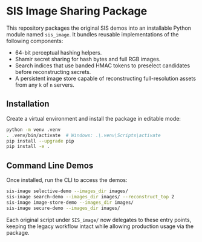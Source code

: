 # SIS Image Sharing Package

This repository packages the original SIS demos into an installable Python module named `sis_image`. It bundles reusable implementations of the following components:

- 64-bit perceptual hashing helpers.
- Shamir secret sharing for hash bytes and full RGB images.
- Search indices that use banded HMAC tokens to preselect candidates before reconstructing secrets.
- A persistent image store capable of reconstructing full-resolution assets from any `k` of `n` servers.

## Installation

Create a virtual environment and install the package in editable mode:

```bash
python -m venv .venv
. .venv/bin/activate  # Windows: .\.venv\Scripts\activate
pip install --upgrade pip
pip install -e .
```

## Command Line Demos

Once installed, run the CLI to access the demos:

```bash
sis-image selective-demo --images_dir images/
sis-image search-demo --images_dir images/ --reconstruct_top 2
sis-image image-store-demo --images_dir images/
sis-image secure-demo --images_dir images/
```

Each original script under `SIS_image/` now delegates to these entry points, keeping the legacy workflow intact while allowing production usage via the package.
